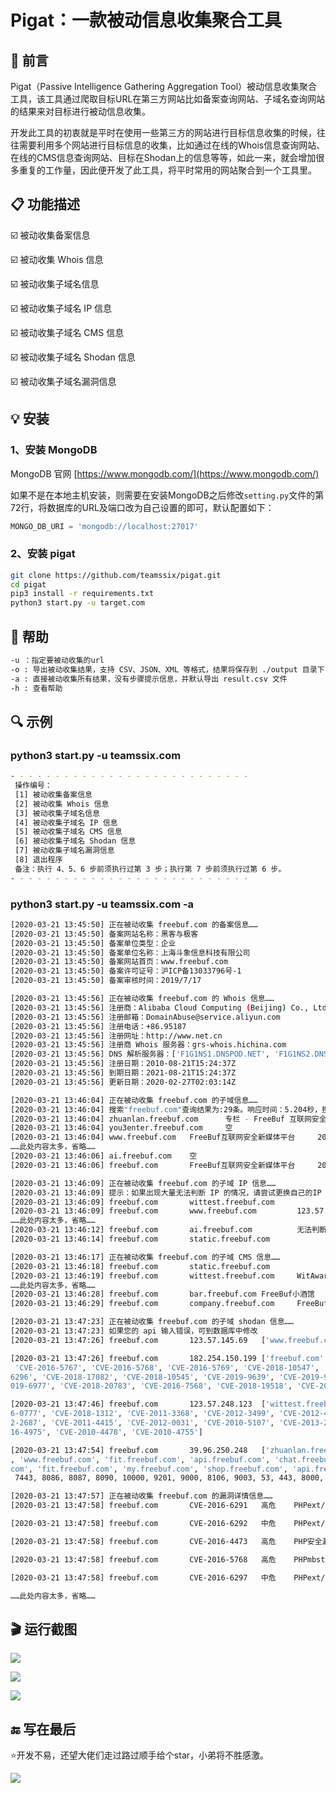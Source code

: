 # Pigat：一款被动信息收集聚合工具

## :rocket: 前言

Pigat（Passive Intelligence Gathering Aggregation Tool）被动信息收集聚合工具，该工具通过爬取目标URL在第三方网站比如备案查询网站、子域名查询网站的结果来对目标进行被动信息收集。

开发此工具的初衷就是平时在使用一些第三方的网站进行目标信息收集的时候，往往需要利用多个网站进行目标信息的收集，比如通过在线的Whois信息查询网站、在线的CMS信息查询网站、目标在Shodan上的信息等等，如此一来，就会增加很多重复的工作量，因此便开发了此工具，将平时常用的网站聚合到一个工具里。

## :clipboard: 功能描述

:ballot_box_with_check: 被动收集备案信息

:ballot_box_with_check: 被动收集 Whois 信息

:ballot_box_with_check: 被动收集子域名信息

:ballot_box_with_check: 被动收集子域名 IP 信息

:ballot_box_with_check: 被动收集子域名 CMS 信息

:ballot_box_with_check: 被动收集子域名 Shodan 信息

:ballot_box_with_check: 被动收集子域名漏洞信息

## :bulb: 安装

### 1、安装 MongoDB

MongoDB 官网 [https://www.mongodb.com/](https://www.mongodb.com/)

如果不是在本地主机安装，则需要在安装MongoDB之后修改`setting.py`文件的第72行，将数据库的URL及端口改为自己设置的即可，默认配置如下：

```python
MONGO_DB_URI = 'mongodb://localhost:27017'
```

### 2、安装 pigat

```bash
git clone https://github.com/teamssix/pigat.git
cd pigat
pip3 install -r requirements.txt
python3 start.py -u target.com
```

## :raising_hand: 帮助

```bash
-u ：指定要被动收集的url
-o : 导出被动收集结果，支持 CSV、JSON、XML 等格式，结果将保存到 ./output 目录下
-a : 直接被动收集所有结果，没有步骤提示信息，并默认导出 result.csv 文件
-h : 查看帮助
```

## :mag: 示例

### python3 start.py -u teamssix.com

```bash
- - - - - - - - - - - - - - - - - - - - - - - - - - -
 操作编号：
 [1] 被动收集备案信息
 [2] 被动收集 Whois 信息
 [3] 被动收集子域名信息
 [4] 被动收集子域名 IP 信息
 [5] 被动收集子域名 CMS 信息
 [6] 被动收集子域名 Shodan 信息
 [7] 被动收集子域名漏洞信息
 [8] 退出程序
 备注：执行 4、5、6 步前须执行过第 3 步；执行第 7 步前须执行过第 6 步。
- - - - - - - - - - - - - - - - - - - - - - - - - - -
```

### python3 start.py -u teamssix.com -a

```bash
[2020-03-21 13:45:50] 正在被动收集 freebuf.com 的备案信息……
[2020-03-21 13:45:50] 备案网站名称：黑客与极客
[2020-03-21 13:45:50] 备案单位类型：企业
[2020-03-21 13:45:50] 备案单位名称：上海斗象信息科技有限公司
[2020-03-21 13:45:50] 备案网站首页：www.freebuf.com
[2020-03-21 13:45:50] 备案许可证号：沪ICP备13033796号-1
[2020-03-21 13:45:50] 备案审核时间：2019/7/17

[2020-03-21 13:45:56] 正在被动收集 freebuf.com 的 Whois 信息……
[2020-03-21 13:45:56] 注册商：Alibaba Cloud Computing (Beijing) Co., Ltd.
[2020-03-21 13:45:56] 注册邮箱：DomainAbuse@service.aliyun.com
[2020-03-21 13:45:56] 注册电话：+86.95187
[2020-03-21 13:45:56] 注册网址：http://www.net.cn
[2020-03-21 13:45:56] 注册商 Whois 服务器：grs-whois.hichina.com
[2020-03-21 13:45:56] DNS 解析服务器：['F1G1NS1.DNSPOD.NET', 'F1G1NS2.DNSPOD.NET']
[2020-03-21 13:45:56] 注册日期：2010-08-21T15:24:37Z
[2020-03-21 13:45:56] 到期日期：2021-08-21T15:24:37Z
[2020-03-21 13:45:56] 更新日期：2020-02-27T02:03:14Z

[2020-03-21 13:46:04] 正在被动收集 freebuf.com 的子域信息……
[2020-03-21 13:46:04] 搜索"freebuf.com"查询结果为:29条。响应时间：5.204秒，搜索结果共 2 页
[2020-03-21 13:46:04] zhuanlan.freebuf.com      专栏 - FreeBuf 互联网安全新媒体平台 | 关注黑客与极客    200
[2020-03-21 13:46:04] you3enter.freebuf.com     空
[2020-03-21 13:46:04] www.freebuf.com   FreeBuf互联网安全新媒体平台     200
……此处内容太多，省略……
[2020-03-21 13:46:06] ai.freebuf.com    空
[2020-03-21 13:46:06] freebuf.com       FreeBuf互联网安全新媒体平台     200

[2020-03-21 13:46:09] 正在被动收集 freebuf.com 的子域 IP 信息……
[2020-03-21 13:46:09] 提示：如果出现大量无法判断 IP 的情况，请尝试更换自己的IP
[2020-03-21 13:46:09] freebuf.com       wittest.freebuf.com             123.57.248.123
[2020-03-21 13:46:09] freebuf.com       www.freebuf.com         123.57.145.69
……此处内容太多，省略……
[2020-03-21 13:46:12] freebuf.com       ai.freebuf.com          无法判断 IP
[2020-03-21 13:46:14] freebuf.com       static.freebuf.com              39.96.250.248

[2020-03-21 13:46:17] 正在被动收集 freebuf.com 的子域 CMS 信息……
[2020-03-21 13:46:18] freebuf.com       static.freebuf.com                      Apache 2.2.21
[2020-03-21 13:46:19] freebuf.com       wittest.freebuf.com     WitAwards 2017互联网安全年度评选                源
……此处内容太多，省略……
[2020-03-21 13:46:28] freebuf.com       bar.freebuf.com FreeBuf小酒馆           Apache 2.2.21
[2020-03-21 13:46:29] freebuf.com       company.freebuf.com     FreeBuf.COM | 企业空间          jQuery 2.0.3    Twitter Bootstrap       Tengine PHP

[2020-03-21 13:47:23] 正在被动收集 freebuf.com 的子域 shodan 信息……
[2020-03-21 13:47:23] 如果您的 api 输入错误，可到数据库中修改
[2020-03-21 13:47:26] freebuf.com       123.57.145.69   ['www.freebuf.com', 'search.freebuf.com']       China   Aliyun Computing Co.    None    [80]

[2020-03-21 13:47:26] freebuf.com       182.254.150.199 ['freebuf.com', 'freebuf.com']  China   Tencent cloud computing None    [443]   ['CVE-2016-6291', 'CVE-2016-6290', 'CVE-2016-6292', 'CVE-2016-4473', 'CVE-2016-6294', 'CVE-2016-6297',
 'CVE-2016-5767', 'CVE-2016-5768', 'CVE-2016-5769', 'CVE-2018-10547', 'CVE-2018-10546', 'CVE-2019-9641', 'CVE-2016-6295', 'CVE-2018-10548', 'CVE-2018-19520', 'CVE-2018-19396', 'CVE-2016-7478', 'CVE-2016-5766', 'CVE-2018-19935', 'CVE-2016-
6296', 'CVE-2018-17082', 'CVE-2018-10545', 'CVE-2019-9639', 'CVE-2019-9638', 'CVE-2019-9637', 'CVE-2015-8994', 'CVE-2018-14883', 'CVE-2016-5773', 'CVE-2016-5772', 'CVE-2016-5771', 'CVE-2016-5770', 'CVE-2016-6289', 'CVE-2018-19395', 'CVE-2
019-6977', 'CVE-2018-20783', 'CVE-2016-7568', 'CVE-2018-19518', 'CVE-2016-5399', 'CVE-2019-9023', 'CVE-2019-9020', 'CVE-2019-9021', 'CVE-2017-16642', 'CVE-2019-9024', 'CVE-2018-15132', 'CVE-2018-10549']

[2020-03-21 13:47:46] freebuf.com       123.57.248.123  ['wittest.freebuf.com', 'wittest.freebuf.com']  China   Aliyun Computing Co.    None    [80, 443, 2222] ['CVE-2012-0021', 'CVE-2017-15906', 'CVE-2011-4317', 'CVE-2017-7679', 'CVE-201
6-0777', 'CVE-2018-1312', 'CVE-2011-3368', 'CVE-2012-3499', 'CVE-2012-4558', 'CVE-2013-1896', 'CVE-2011-5000', 'CVE-2016-8612', 'CVE-2014-1692', 'CVE-2012-4557', 'CVE-2014-0098', 'CVE-2017-7668', 'CVE-2012-0814', 'CVE-2013-6438', 'CVE-201
2-2687', 'CVE-2011-4415', 'CVE-2012-0031', 'CVE-2010-5107', 'CVE-2013-2249', 'CVE-2016-10708', 'CVE-2011-3607', 'CVE-2017-3167', 'CVE-2011-4327', 'CVE-2012-0053', 'CVE-2012-0883', 'CVE-2017-3169', 'CVE-2014-0231', 'CVE-2013-1862', 'CVE-20
16-4975', 'CVE-2010-4478', 'CVE-2010-4755']

[2020-03-21 13:47:54] freebuf.com       39.96.250.248   ['zhuanlan.freebuf.com', 'shop.freebuf.com', 'wit.freebuf.com', 'my.freebuf.com', 'open.freebuf.com', 'static.freebuf.com', 'live.freebuf.com', 'job.freebuf.com', 'prize.freebuf.com'
, 'www.freebuf.com', 'fit.freebuf.com', 'api.freebuf.com', 'chat.freebuf.com', 'bar.freebuf.com', 'company.freebuf.com', 'wit.freebuf.com', 'prize.freebuf.com', 'zhuanlan.freebuf.com', 'open.freebuf.com', 'live.freebuf.com', 'job.freebuf.
com', 'fit.freebuf.com', 'my.freebuf.com', 'shop.freebuf.com', 'api.freebuf.com', 'chat.freebuf.com', 'company.freebuf.com', 'bar.freebuf.com', 'static.freebuf.com']   China   Aliyun Computing Co.    None    [5000, 6666, 8334, 8080, 8081,
 7443, 8086, 8087, 8090, 10000, 9201, 9000, 8106, 9003, 53, 443, 8000, 8001, 8002, 8009, 81, 82, 83, 7001, 4443, 8800, 7777, 1000, 9200, 6001, 8181, 8443, 9002]

[2020-03-21 13:47:57] 正在被动收集 freebuf.com 的漏洞详情信息……
[2020-03-21 13:47:58] freebuf.com       CVE-2016-6291   高危    PHPext/exif/exif.c文件安全漏洞  182.254.150.199 ['freebuf.com'] http://www.cnnvd.org.cn/web/xxk/ldxqById.tag?CNNVD=CNNVD-201607-929

[2020-03-21 13:47:58] freebuf.com       CVE-2016-6292   中危    PHPext/exif/exif.c文件安全漏洞  182.254.150.199 ['freebuf.com'] http://www.cnnvd.org.cn/web/xxk/ldxqById.tag?CNNVD=CNNVD-201607-930

[2020-03-21 13:47:58] freebuf.com       CVE-2016-4473   高危    PHP安全漏洞     182.254.150.199 ['freebuf.com'] http://www.cnnvd.org.cn/web/xxk/ldxqById.tag?CNNVD=CNNVD-201610-062

[2020-03-21 13:47:58] freebuf.com       CVE-2016-5768   高危    PHPmbstring扩展整数溢出漏洞     182.254.150.199 ['freebuf.com'] http://www.cnnvd.org.cn/web/xxk/ldxqById.tag?CNNVD=CNNVD-201606-559

[2020-03-21 13:47:58] freebuf.com       CVE-2016-6297   中危    PHPext/zip/zip_stream.c文件整数溢出漏洞 182.254.150.199 ['freebuf.com'] http://www.cnnvd.org.cn/web/xxk/ldxqById.tag?CNNVD=CNNVD-201607-935

……此处内容太多，省略……
```

## :clapper: 运行截图

![](https://teamssix.oss-cn-hangzhou.aliyuncs.com/pigat_1.png)

![](https://teamssix.oss-cn-hangzhou.aliyuncs.com/Snipaste_2020-03-21_14-30-21.png)

![](https://teamssix.oss-cn-hangzhou.aliyuncs.com/Snipaste_2020-03-21_14-30-33.png)

## :end: 写在最后

:star:开发不易，还望大佬们走过路过顺手给个star，小弟将不胜感激。

![](https://teamssix.oss-cn-hangzhou.aliyuncs.com/TeamsSix_Subscription_Logo2.png)
